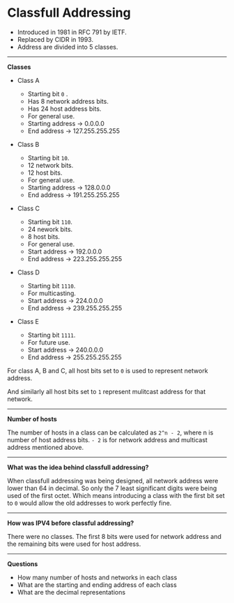 # Classfull Addressing

- Introduced in 1981 in RFC 791 by IETF.
- Replaced by CIDR in 1993.
- Address are divided into 5 classes.

---
**Classes**

- Class A
	- Starting bit `0` .
	- Has 8 network address bits.
	- Has 24 host address bits.
	- For general use.
	- Starting address -> 0.0.0.0
	- End address -> 127.255.255.255

- Class B
	- Starting bit `10`.
	- 12 network bits.
	- 12 host bits.
	- For general use.
	- Starting address -> 128.0.0.0
	- End address -> 191.255.255.255

- Class C
	- Starting bit `110`.
	- 24 nework bits.
	- 8 host bits.
	- For general use.
	- Start address -> 192.0.0.0
	- End address -> 223.255.255.255

- Class D
	- Starting bit `1110`.
	- For multicasting.
	- Start address -> 224.0.0.0
	- End address -> 239.255.255.255

- Class E
	- Starting bit `1111`.
	- For future use.
	- Start address -> 240.0.0.0
	- End address -> 255.255.255.255

For class A, B and C, all host bits set to `0` is used to represent network address.

And similarly all host bits set to `1` represent mulitcast address for that network.

---
**Number of hosts**

The number of hosts in a class can be calculated as `2^n - 2`, where n is number of host address bits. `- 2` is for network address and multicast address mentioned above.

---

**What was the idea behind classfull addressing?**

When classfull addressing was being designed, all network address were lower than 64 in decimal. So only the 7 least significant digits were being used of the first octet. Which means introducing a class with the first bit set to `0` would allow the old addresses to work perfectly fine.

---

**How was IPV4 before classful addressing?**

There were no classes. The first 8 bits were used for network address and the remaining bits were used for host address.

---
**Questions**

- How many number of hosts and networks in each class
- What are the starting and ending address of each class
- What are the decimal representations
